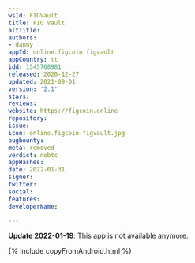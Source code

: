 ```yaml
---
wsId: FIGVault
title: FIG Vault
altTitle: 
authors:
- danny
appId: online.figcoin.figvault
appCountry: tt
idd: 1545768981
released: 2020-12-27
updated: 2021-09-01
version: '2.1'
stars: 
reviews: 
website: https://figcoin.online
repository: 
issue: 
icon: online.figcoin.figvault.jpg
bugbounty: 
meta: removed
verdict: nobtc
appHashes: 
date: 2022-01-31
signer: 
twitter: 
social: 
features: 
developerName: 

---
```


**Update 2022-01-19**: This app is not available anymore.

{% include copyFromAndroid.html %}
